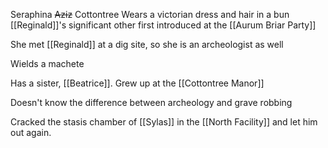 Seraphina ~~Aziz~~ Cottontree
Wears a victorian dress and hair in a bun
[[Reginald]]'s significant other first introduced at the [[Aurum Briar Party]]

She met [[Reginald]] at a dig site, so she is an archeologist as well 

Wields a machete 

Has a sister, [[Beatrice]]. Grew up at the [[Cottontree Manor]]

Doesn't know the difference between archeology and grave robbing

Cracked the stasis chamber of [[Sylas]] in the [[North Facility]] and let him out again.